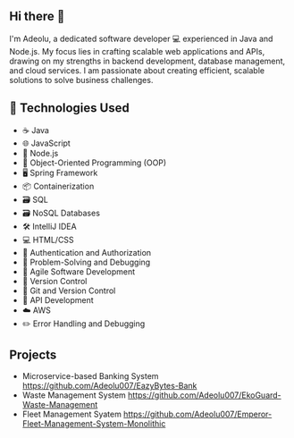 ## Hi there 👋

I'm Adeolu, a dedicated software developer 💻 experienced in Java and Node.js. My focus lies in crafting scalable web applications and APIs, drawing on my strengths in backend development, database management, and cloud services. I am passionate about creating efficient, scalable solutions to solve business challenges.

## 🔧 Technologies Used
- ☕ Java
- 🌐 JavaScript
- 🐍 Node.js
- 🎨 Object-Oriented Programming (OOP)
- 🖥️ Spring Framework
- 📦 Containerization
- 🗃️ SQL 
- 🗃️ NoSQL Databases
- 🛠️ IntelliJ IDEA
- 💻 HTML/CSS
- 🔑 Authentication and Authorization
- 🔎 Problem-Solving and Debugging
- 🚀 Agile Software Development
- 🔄 Version Control
- 🌲 Git and Version Control
- 🚀 API Development
- ☁️ AWS
- ✏️ Error Handling and Debugging

## Projects
- Microservice-based Banking System https://github.com/Adeolu007/EazyBytes-Bank  
- Waste Management System https://github.com/Adeolu007/EkoGuard-Waste-Management  
- Fleet Management Syatem https://github.com/Adeolu007/Emperor-Fleet-Management-System-Monolithic
